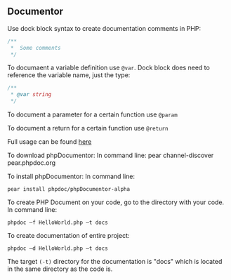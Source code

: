 ## Documentor
Use dock block syntax to create documentation comments in PHP:
```PHP
/**
 *  Some comments
 */
```
To documaent a variable definition use `@var`. Dock block does need to reference the variable name, just the type:
```PHP
/**
 * @var string
 */
```
To document a parameter for a certain function use `@param`

To document a return for a certain function use `@return`

Full usage can be found [here](http://phpdoc.org/docs/latest/index.html)

To download phpDocumentor:
In command line:
pear channel-discover pear.phpdoc.org

To install phpDocumentor:
In command line:
```
pear install phpdoc/phpDocumentor-alpha
```
To create PHP Document on your code, go to the directory with your code. In command line:
```
phpdoc –f HelloWorld.php –t docs
```
To create documentation of entire project:
```
phpdoc –d HelloWorld.php –t docs
```
The target `(-t)` directory for the documentation is "docs" which is located in the same directory as the code is.
